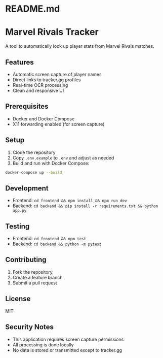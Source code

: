 # README.md
# Marvel Rivals Tracker

A tool to automatically look up player stats from Marvel Rivals matches.

## Features
- Automatic screen capture of player names
- Direct links to tracker.gg profiles
- Real-time OCR processing
- Clean and responsive UI

## Prerequisites
- Docker and Docker Compose
- X11 forwarding enabled (for screen capture)

## Setup
1. Clone the repository
2. Copy `.env.example` to `.env` and adjust as needed
3. Build and run with Docker Compose:
```bash
docker-compose up --build
```

## Development
- Frontend: `cd frontend && npm install && npm run dev`
- Backend: `cd backend && pip install -r requirements.txt && python app.py`

## Testing
- Frontend: `cd frontend && npm test`
- Backend: `cd backend && python -m pytest`

## Contributing
1. Fork the repository
2. Create a feature branch
3. Submit a pull request

## License
MIT

## Security Notes
- This application requires screen capture permissions
- All processing is done locally
- No data is stored or transmitted except to tracker.gg